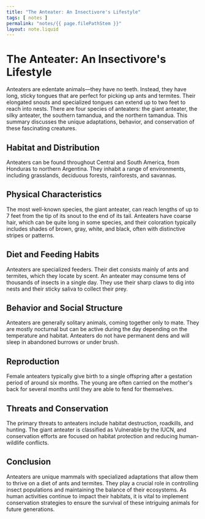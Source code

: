```yaml
---
title: "The Anteater: An Insectivore's Lifestyle"
tags: [ notes ]
permalink: "notes/{{ page.filePathStem }}"
layout: note.liquid
---
```


# The Anteater: An Insectivore's Lifestyle

Anteaters are edentate animals—they have no teeth. Instead, they have long, sticky tongues that are perfect for picking up ants and termites. Their elongated snouts and specialized tongues can extend up to two feet to reach into nests. There are four species of anteaters: the giant anteater, the silky anteater, the southern tamandua, and the northern tamandua. This summary discusses the unique adaptations, behavior, and conservation of these fascinating creatures.

## Habitat and Distribution

Anteaters can be found throughout Central and South America, from Honduras to northern Argentina. They inhabit a range of environments, including grasslands, deciduous forests, rainforests, and savannas.

## Physical Characteristics

The most well-known species, the giant anteater, can reach lengths of up to 7 feet from the tip of its snout to the end of its tail. Anteaters have coarse hair, which can be quite long in some species, and their coloration typically includes shades of brown, gray, white, and black, often with distinctive stripes or patterns.

## Diet and Feeding Habits

Anteaters are specialized feeders. Their diet consists mainly of ants and termites, which they locate by scent. An anteater may consume tens of thousands of insects in a single day. They use their sharp claws to dig into nests and their sticky saliva to collect their prey.

## Behavior and Social Structure

Anteaters are generally solitary animals, coming together only to mate. They are mostly nocturnal but can be active during the day depending on the temperature and habitat. Anteaters do not have permanent dens and will sleep in abandoned burrows or under brush.

## Reproduction

Female anteaters typically give birth to a single offspring after a gestation period of around six months. The young are often carried on the mother's back for several months until they are able to fend for themselves.

## Threats and Conservation

The primary threats to anteaters include habitat destruction, roadkills, and hunting. The giant anteater is classified as Vulnerable by the IUCN, and conservation efforts are focused on habitat protection and reducing human-wildlife conflicts.

## Conclusion

Anteaters are unique mammals with specialized adaptations that allow them to thrive on a diet of ants and termites. They play a crucial role in controlling insect populations and maintaining the balance of their ecosystems. As human activities continue to impact their habitats, it is vital to implement conservation strategies to ensure the survival of these intriguing animals for future generations.